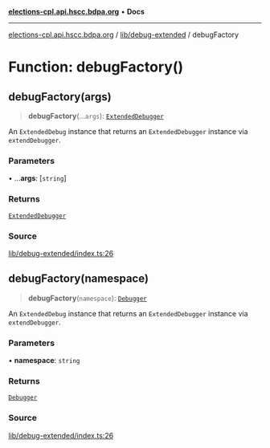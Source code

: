 [**elections-cpl.api.hscc.bdpa.org**](../../../README.md) • **Docs**

***

[elections-cpl.api.hscc.bdpa.org](../../../README.md) / [lib/debug-extended](../README.md) / debugFactory

# Function: debugFactory()

## debugFactory(args)

> **debugFactory**(...`args`): [`ExtendedDebugger`](../interfaces/ExtendedDebugger.md)

An `ExtendedDebug` instance that returns an `ExtendedDebugger` instance via
`extendDebugger`.

### Parameters

• ...**args**: [`string`]

### Returns

[`ExtendedDebugger`](../interfaces/ExtendedDebugger.md)

### Source

[lib/debug-extended/index.ts:26](https://github.com/nhscc/elections_cpl.api.hscc.bdpa.org/blob/46ed5b306a3fd199be2bd28706c3da03542c6da3/lib/debug-extended/index.ts#L26)

## debugFactory(namespace)

> **debugFactory**(`namespace`): [`Debugger`](../interfaces/Debugger.md)

An `ExtendedDebug` instance that returns an `ExtendedDebugger` instance via
`extendDebugger`.

### Parameters

• **namespace**: `string`

### Returns

[`Debugger`](../interfaces/Debugger.md)

### Source

[lib/debug-extended/index.ts:26](https://github.com/nhscc/elections_cpl.api.hscc.bdpa.org/blob/46ed5b306a3fd199be2bd28706c3da03542c6da3/lib/debug-extended/index.ts#L26)
